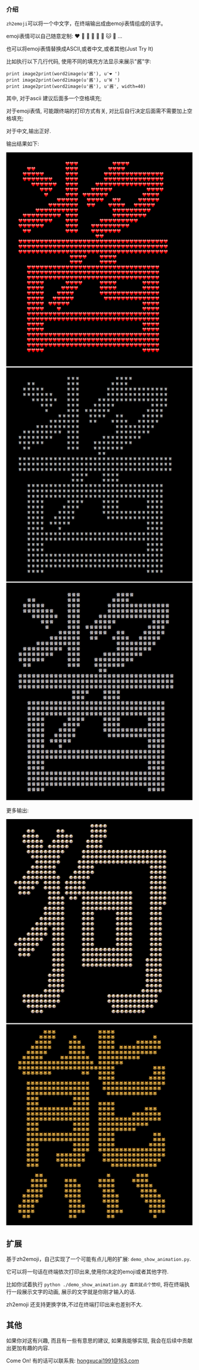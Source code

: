 ### 介绍

`zh2emoji`可以将一个中文字，在终端输出成由emoji表情组成的该字。

emoji表情可以自己随意定制: ❤️  🐀  🐂  🐅  🐇  🐶  🐱  🐻  ...

也可以将emoji表情替换成ASCII,或者中文,或者其他(Just Try It)

比如执行以下几行代码, 使用不同的填充方法显示来展示"酱"字:

    print image2print(word2image(u'酱'), u'❤️ ')
    print image2print(word2image(u'酱'), u'W ')
    print image2print(word2image(u'酱'), u'酱', width=40)

其中, 对于ascii 建议后面多一个空格填充;

对于emoji表情, 可能跟终端的打印方式有关, 对比后自行决定后面需不需要加上空格填充;

对于中文,输出正好.

输出结果如下:

![image](images/emoji_500.png)
![image](images/ascii_500.png)
![image](images/chinese_500.png)

更多输出:

![image](images/dog_500.png)
![image](images/beer_500.png)

## 扩展

基于zh2emoji，自己实现了一个可能有点儿用的扩展: `demo_show_animation.py`.

它可以将一句话在终端依次打印出来,使用你决定的emoji或者其他字符.

比如你试着执行 `python ./demo_show_animation.py 喜欢就点个赞呗`, 将在终端执行一段展示文字的动画, 展示的文字就是你刚才输入的话.

zh2emoji 还支持更换字体,不过在终端打印出来也差别不大.

## 其他

如果你对这有兴趣, 而且有一些有意思的建议, 如果我能够实现, 我会在后续中贡献出更加有趣的内容.

Come On! 有的话可以联系我: hongxucai1991@163.com
